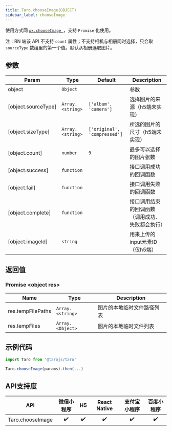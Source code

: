 ```yaml
---
title: Taro.chooseImage(OBJECT)
sidebar_label: chooseImage
---
```



使用方式同 [`wx.chooseImage `](https://developers.weixin.qq.com/miniprogram/dev/api/wx.chooseImage.html)，支持 `Promise` 化使用。

注：RN 端该 API 不支持 `count` 属性；不支持相机与相册同时选择，只会取 `sourceType` 数组里的第一个值。默认从相册选取图片。

## 参数

| Param | Type | Default | Description |
| --- | --- | --- | --- |
| object | <code>Object</code> |  | 参数 |
| [object.sourceType] | <code>Array.&lt;string&gt;</code> | <code>[&#x27;album&#x27;, &#x27;camera&#x27;]</code> | 选择图片的来源（h5端未实现） |
| [object.sizeType] | <code>Array.&lt;string&gt;</code> | <code>[&#x27;original&#x27;, &#x27;compressed&#x27;]</code> | 所选的图片的尺寸（h5端未实现） |
| [object.count] | <code>number</code> | <code>9</code> | 最多可以选择的图片张数 |
| [object.success] | <code>function</code> |  | 接口调用成功的回调函数 |
| [object.fail] | <code>function</code> |  | 接口调用失败的回调函数 |
| [object.complete] | <code>function</code> |  | 接口调用结束的回调函数（调用成功、失败都会执行） |
| [object.imageId] | <code>string</code> |  | 用来上传的input元素ID（仅h5端） |

## 返回值

### Promise &lt;object res&gt;

| Name | Type | Description |
| --- | --- | --- |
| res.tempFilePaths |	`Array.<string>` | 图片的本地临时文件路径列表	
| res.tempFiles |	`Array.<Object>` | 图片的本地临时文件列表

## 示例代码

```jsx
import Taro from '@tarojs/taro'

Taro.chooseImage(params).then(...)
```



## API支持度


| API | 微信小程序 | H5 | React Native | 支付宝小程序 | 百度小程序 |
| :-: | :-: | :-: | :-: | :-: | :-: |
| Taro.chooseImage | ✔️ | ✔️ | ✔️ | ✔️ | ✔️ |

